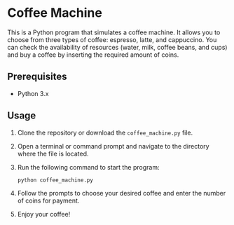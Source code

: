 # Coffee Machine

This is a Python program that simulates a coffee machine. It allows you to choose from three types of coffee: espresso, latte, and cappuccino. You can check the availability of resources (water, milk, coffee beans, and cups) and buy a coffee by inserting the required amount of coins.

## Prerequisites

- Python 3.x

## Usage

1. Clone the repository or download the `coffee_machine.py` file.
2. Open a terminal or command prompt and navigate to the directory where the file is located.
3. Run the following command to start the program:

   ```shell
   python coffee_machine.py
4. Follow the prompts to choose your desired coffee and enter the number of coins for payment.
5. Enjoy your coffee!